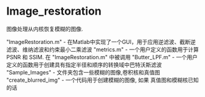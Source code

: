 # Image_restoration

图像处理从内核恢复模糊的图像.

"ImageRestoration.m" - 在Matlab中实现了一个GUI，用于应用逆滤波、截断逆滤波、维纳滤波和约束最小二乘滤波
"metrics.m" - 一个用户定义的函数用于计算 PSNR 和 SSIM. 在 "ImageRestoration.m" 中被调用
"Butter_LPF.m" - 一个用户定义的函数用于创建具有指定半径和顺序的转换域中巴特沃斯滤波
"Sample_Images" - 文件夹包含一些模糊的图像,卷积核和真值图
"create_blurred_img" - 一个代码用于创建模糊的图像, 如果 真值图和模糊核已知的话
